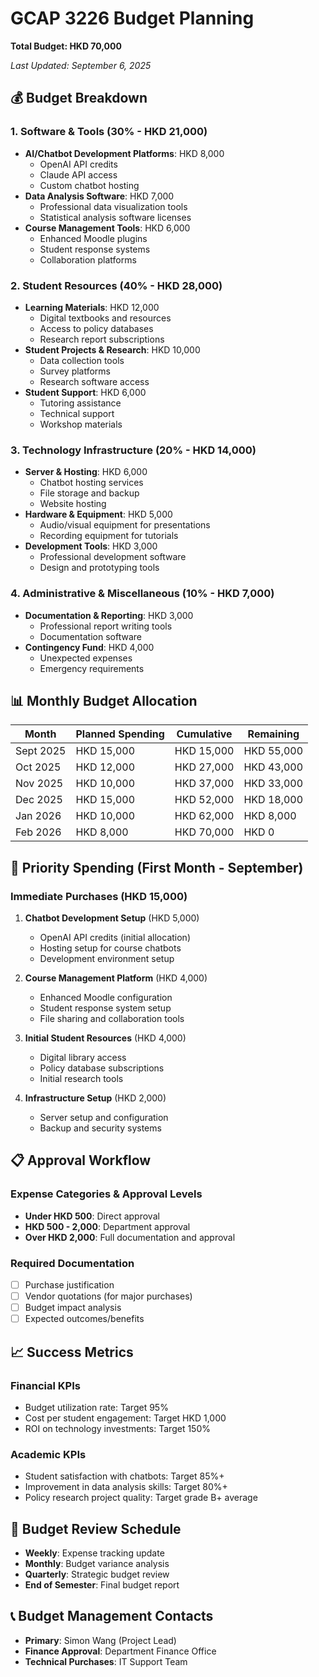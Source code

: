 # GCAP 3226 Budget Planning
**Total Budget: HKD 70,000**

*Last Updated: September 6, 2025*

## 💰 Budget Breakdown

### 1. Software & Tools (30% - HKD 21,000)
- **AI/Chatbot Development Platforms**: HKD 8,000
  - OpenAI API credits
  - Claude API access
  - Custom chatbot hosting
- **Data Analysis Software**: HKD 7,000
  - Professional data visualization tools
  - Statistical analysis software licenses
- **Course Management Tools**: HKD 6,000
  - Enhanced Moodle plugins
  - Student response systems
  - Collaboration platforms

### 2. Student Resources (40% - HKD 28,000)
- **Learning Materials**: HKD 12,000
  - Digital textbooks and resources
  - Access to policy databases
  - Research report subscriptions
- **Student Projects & Research**: HKD 10,000
  - Data collection tools
  - Survey platforms
  - Research software access
- **Student Support**: HKD 6,000
  - Tutoring assistance
  - Technical support
  - Workshop materials

### 3. Technology Infrastructure (20% - HKD 14,000)
- **Server & Hosting**: HKD 6,000
  - Chatbot hosting services
  - File storage and backup
  - Website hosting
- **Hardware & Equipment**: HKD 5,000
  - Audio/visual equipment for presentations
  - Recording equipment for tutorials
- **Development Tools**: HKD 3,000
  - Professional development software
  - Design and prototyping tools

### 4. Administrative & Miscellaneous (10% - HKD 7,000)
- **Documentation & Reporting**: HKD 3,000
  - Professional report writing tools
  - Documentation software
- **Contingency Fund**: HKD 4,000
  - Unexpected expenses
  - Emergency requirements

## 📊 Monthly Budget Allocation

| Month | Planned Spending | Cumulative | Remaining |
|-------|-----------------|------------|-----------|
| Sept 2025 | HKD 15,000 | HKD 15,000 | HKD 55,000 |
| Oct 2025 | HKD 12,000 | HKD 27,000 | HKD 43,000 |
| Nov 2025 | HKD 10,000 | HKD 37,000 | HKD 33,000 |
| Dec 2025 | HKD 15,000 | HKD 52,000 | HKD 18,000 |
| Jan 2026 | HKD 10,000 | HKD 62,000 | HKD 8,000 |
| Feb 2026 | HKD 8,000 | HKD 70,000 | HKD 0 |

## 🎯 Priority Spending (First Month - September)

### Immediate Purchases (HKD 15,000)
1. **Chatbot Development Setup** (HKD 5,000)
   - OpenAI API credits (initial allocation)
   - Hosting setup for course chatbots
   - Development environment setup

2. **Course Management Platform** (HKD 4,000)
   - Enhanced Moodle configuration
   - Student response system setup
   - File sharing and collaboration tools

3. **Initial Student Resources** (HKD 4,000)
   - Digital library access
   - Policy database subscriptions
   - Initial research tools

4. **Infrastructure Setup** (HKD 2,000)
   - Server setup and configuration
   - Backup and security systems

## 📋 Approval Workflow

### Expense Categories & Approval Levels
- **Under HKD 500**: Direct approval
- **HKD 500 - 2,000**: Department approval
- **Over HKD 2,000**: Full documentation and approval

### Required Documentation
- [ ] Purchase justification
- [ ] Vendor quotations (for major purchases)
- [ ] Budget impact analysis
- [ ] Expected outcomes/benefits

## 📈 Success Metrics

### Financial KPIs
- Budget utilization rate: Target 95%
- Cost per student engagement: Target HKD 1,000
- ROI on technology investments: Target 150%

### Academic KPIs
- Student satisfaction with chatbots: Target 85%+
- Improvement in data analysis skills: Target 80%+
- Policy research project quality: Target grade B+ average

## 🔄 Budget Review Schedule

- **Weekly**: Expense tracking update
- **Monthly**: Budget variance analysis
- **Quarterly**: Strategic budget review
- **End of Semester**: Final budget report

## 📞 Budget Management Contacts

- **Primary**: Simon Wang (Project Lead)
- **Finance Approval**: Department Finance Office
- **Technical Purchases**: IT Support Team
